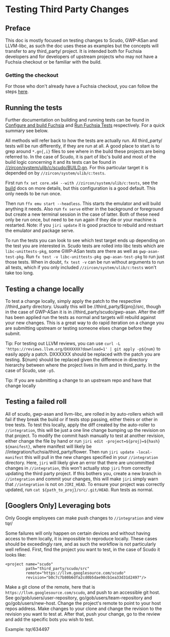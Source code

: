 <!--
    (C) Copyright 2023 The Fuchsia Authors. All rights reserved.
    Use of this source code is governed by a BSD-style license that can be
    found in the LICENSE file.
-->

# Testing Third Party Changes

## Preface

This doc is mostly focused on testing changes to Scudo, GWP-ASan and LLVM-libc,
as such the doc uses these as examples but the concepts will transfer to any
third_party/ project. It is intended both for Fuchsia developers and for
developers of upstream projects who may not have a Fuchsia checkout or be
familiar with the build.

### Getting the checkout

For those who don't already have a Fuchsia checkout, you can follow the steps
[here](/docs/get-started/get_fuchsia_source.md).

## Running the tests

Further documentation on building and running tests can be found in
[Configure and build Fuchsia](/docs/get-started/build_fuchsia.md) and
[Run Fuchsia Tests](/docs/development/testing/run_fuchsia_tests.md) respectively.
For a quick summary see below.

All methods will refer back to how the tests are actually run. All third_party/
tests will be run differently, if they are run at all. A good place to start
is to grep around `*.gn{,i}` files to see where in the build these projects are
being referred to. In the case of Scudo, it is part of libc's build and most
of the build logic concerning it and its tests can be found in
[//zircon/system/ulib/c/scudo/BUILD.gn](/zircon/system/ulib/c/scudo/BUILD.gn).
For this particular target it is depended on by `//zircon/system/ulib/c:tests`.

First run `fx set core.x64 --with //zircon/system/ulib/c:tests`, see the
[build](/docs/get-started/build_fuchsia.md) docs on more details, but this
configuration is a good default. This only needs to be run once.

Then run `ffx emu start --headless`. This starts the emulator and will build
anything it needs. Also run `fx serve` either in the background or foreground
but create a new terminal session in the case of latter. Both of these need
only be run once, but need to be run again if they die or your machine is
restarted. Note: if you `jiri update` it is good practice to rebuild and
restsart the emulator and package serve.

To run the tests you can look to see which test target ends up depending on
the test you are interested in. Scudo tests are rolled into libc tests which
are `libc-unittests-pkg`, some GWP-ASan tests are there as well as
`gwp-asan-test-pkg`. Run `fx test -v libc-unittests-pkg gwp-asan-test-pkg` to run just those tests.
When in doubt, `fx test -v` can be run without arguments to run all tests, which
if you only included `//zircon/system/ulib/c:tests` won't take too long.

## Testing a change locally

To test a change locally, simply apply the patch to the respective //third_party
directory. Usually this will be //third_party/${proj}/src, though in the case
of GWP-ASan it is in //third_party/scudo/gwp-asan. After the diff has been
applied run the tests as normal and targets will rebuild against your new
changes. This is a great way to do rapid iteration on a change you are
submitting upstream or testing someone elses change before they submit.

Tip: For testing out LLVM reviews, you can use
`curl -L 'https://reviews.llvm.org/DXXXXXX?download=1' | git apply -p${num}`
to easily apply a patch. DXXXXXX should be replaced with the patch you are
testing. ${num} should be replaced given the difference in directory hierarchy
between where the project lives in llvm and in third_party. In the case of
Scudo, use `-p5`.

Tip: If you are submitting a change to an upstream repo and have that change
locally

## Testing a failed roll

All of scudo, gwp-asan and llvm-libc, are rolled in by auto-rollers which will
fail if they break the build or if tests stop passing, either theirs or other
in tree tests. To test this locally, apply the diff created by the auto-roller
to `//integration`, this will be just a one line change bumping up the revision
on that project. To modify the commit hash manually to test at another
revision, either change the file by hand or run
`jiri edit -project=${proj}=${hash} ${manifest}`, where manifest will likely be
//integration/fuchsia/third_party/flower. Then run `jiri update -local-manifest`
this will pull in the new changes specified in your `//integration` directory.
Here, `jiri` will likely give an error that there are uncommitted changes in
`//integration`, this won't actually stop `jiri` from correctly updating the
third party project. If this bothers you, create a new branch in `//integration`
and commit your changes, this will make `jiri` simply warn that `//integration`
is not on `JIRI_HEAD`. To ensure your project was correctly updated, run
`cat ${path_to_proj}/src/.git/HEAD`. Run tests as normal.

## \[Googlers Only\] Leveraging bots

Only Google employees can make push changes to `//integration` and view tqr/

Some failures will only happen on certain devices and without having access to
them locally, it is impossible to reproduce locally. These cases should be
exceedingly rare, and as such the workflow is not particularly well refined.
First, find the project you want to test, in the case of Scudo it looks like:
```
<project name="scudo"
         path="third_party/scudo/src"
         remote="https://llvm.googlesource.com/scudo"
         revision="b0c7c7b80b6dfa2cd0b5dae98cb1ea33d31d2497"/>
```
Make a git clone of the remote, here that is
`https://llvm.googlesource.com/scudo`, and push to an accessible git
host. See go/gob/users/user-repository, go/gob/users/team-repository and go/gob/users/new-host. Change the project's remote to point to your
host repos address. Make changes to your clone and change the revision to the
revision you want to test at.
After that, push your change, go to the review and add the specific bots you wish to test.

Example: tqr/634497
